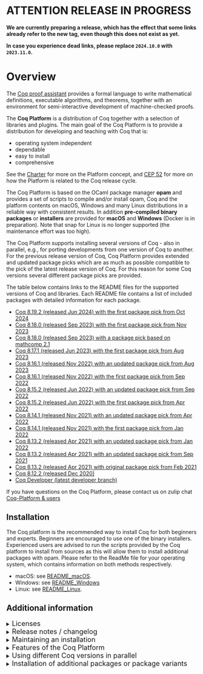 # ATTENTION RELEASE IN PROGRESS

**We are currently preparing a release, which has the effect that some links already refer to the new tag, even though this does not exist as yet.**

**In case you experience dead links, please replace `2024.10.0` with `2023.11.0`.**

# Overview

The [Coq proof assistant](https://coq.inria.fr) provides a formal language
to write mathematical definitions, executable algorithms, and theorems, together
with an environment for semi-interactive development of machine-checked proofs.

The **Coq Platform** is a distribution of Coq together with a selection of
libraries and plugins. The main goal of the Coq Platform is to provide a
distribution for developing and teaching with Coq that is:

- operating system independent
- dependable
- easy to install
- comprehensive

See the [Charter](charter.md) for more on the Platform concept, and
[CEP 52](https://github.com/coq/ceps/blob/master/text/052-platform-release-cycle.md)
for more on how the Platform is related to the Coq release cycle.

The Coq Platform is based on the OCaml package manager **opam** and provides a set
of scripts to compile and/or install opam, Coq and the platform contents on macOS,
Windows and many Linux distributions in a reliable way with consistent results.
In addition **pre-compiled binary packages** or **installers** are provided for **macOS** and
**Windows** (Docker is in preparation). Note that snap for Linux is no longer supported
(the maintenance effort was too high).

The Coq Platform supports installing several versions of Coq - also in parallel,
e.g., for porting developments from one version of Coq to another. For the
previous release version of Coq, Coq Platform provides extended and updated
package picks which are as much as possible compatible to the pick of the latest
release version of Coq. For this reason for some Coq versions several different
package picks are provided.

The table below contains links to the README files for the supported versions
of Coq and libraries. Each README file contains a list of included packages with
detailed information for each package.

- [Coq 8.19.2 (released Jun 2024) with the first package pick from Oct 2024](doc/README~8.19~2024.10.md)
- [Coq 8.18.0 (released Sep 2023) with the first package pick from Nov 2023](doc/README~8.18~2023.11.md)
- [Coq 8.18.0 (released Sep 2023) with a package pick based on mathcomp 2.1](doc/README~8.18~mc2.md)
- [Coq 8.17.1 (released Jun 2023) with the first package pick from Aug 2023](doc/README~8.17~2023.08.md)
- [Coq 8.16.1 (released Nov 2022) with an updated package pick from Aug 2023](doc/README~8.16~2023.08.md)
- [Coq 8.16.1 (released Nov 2022) with the first package pick from Sep 2022](doc/README~8.16~2022.09.md)
- [Coq 8.15.2 (released Jun 2022) with an updated package pick from Sep 2022](doc/README~8.15~2022.09.md)
- [Coq 8.15.2 (released Jun 2022) with the first package pick from Apr 2022](doc/README~8.15~2022.04.md)
- [Coq 8.14.1 (released Nov 2021) with an updated package pick from Apr 2022](doc/README~8.14~2022.04.md)
- [Coq 8.14.1 (released Nov 2021) with the first package pick from Jan 2022](doc/README~8.14~2022.01.md)
- [Coq 8.13.2 (released Apr 2021) with an updated package pick from Jan 2022](doc/README~8.13~2022.01.md)
- [Coq 8.13.2 (released Apr 2021) with an updated package pick from Sep 2021](doc/README~8.13~2021.09.md)
- [Coq 8.13.2 (released Apr 2021) with original package pick from Feb 2021](doc/README~8.13~2021.02.md)
- [Coq 8.12.2 (released Dec 2020)](doc/README~8.12.md)
- [Coq Developer (latest developer branch)](doc/README~dev.md)

If you have questions on the Coq Platform, please contact us on zulip chat [Coq-Platform & users](https://coq.zulipchat.com/#narrow/stream/250632-Coq-Platform.20devs.20.26.20users)

## Installation

The Coq platform is the recommended way to install Coq for both beginners and experts.
Beginners are encouraged to use one of the binary installers. Experienced users are advised to run the scripts provided by the Coq platform to install from sources as this will allow them to install additional packages with opam.
Please refer to the ReadMe file for your operating system, which contains information on both methods respectively.

- macOS: see [README_macOS](doc/README_macOS.md).
- Windows: see [README_Windows](doc/README_Windows.md)
- Linux: see [README_Linux](doc/README_Linux.md).

## Additional information

<details><summary><font size="+1">Licenses</font></summary>

The Coq Platform setup scripts and the selection of package recipes and patches are licensed Creative Commons CC0.
This license does **not** apply to the packages installed by the Coq Platform.
The README files linked above provide license information for each package.
This information is also available as .CSV files here [doc](doc).
Please note that the license information is obtained from opam.
The Coq Platform team does no double check this information.

</details>

<details><summary><font size="+1">Release notes / changelog</font></summary>

## Changes in 2024.10.0

- added new pick 8.19~2024.10
- the MacOS installers for Apple silicon (ARM) are now fully supported (no longer experimental)
- on Windows enabled long path support by
  - using a manifest where this is enabled during build of all executables
  - checking in the script if the registry key is set
  - Not that this is only required during build - if using an installer the provided binaries still have this enabled in the manifest, but the user is not asked to enable it in the registry
- on Windows set the stack size of `ocamlc`` to 64MB (essentially by patching the binary) - this allows to build fiat-crypto
  - note that `coqc` is not pacthed in this way - it can be done if needed. See the folder windows/set_stack_size and the script shell_scripts/install_ocaml_stacksize.sh
  - also note that on Windows any stack size can be set in case this should be required (MacOS has a hard limit of 64MB, though (as of macOS Sonoma) so try to avoid this to stay portable)
- on Windows re-enables coq-fiat-crypto
  - on Windows no packages are excluded any more except for `coq-hammer` which heavily uses Unix style `fork`
- support for snap has been removed
  - there is currently no known method to build snaps in case the build process requires more than 2GB of RAM
  - the overall maintenance effort for snap was very high
  - we are looking for a replacement - suggestions welcome

## Changes in 2023.11.0

- when using the build from sources script on Windows the root folders changed to shorten the path length (e.g. coq-serapi had build issues cause by long path names)
  - the opam path is now `<cygroot>/opam`  instead of `<cygroot>/home/<user>/.opam`
  - the platform path is now `<cygroot>/platform`  instead of `<cygroot>/home/<user>/platform`
  - the (longest) recommended cygwin root path is now `C:\bin\cygwin_coq_platform` or `C:\bin\cygw32_coq_platform`
- added new pick 8.18~2023.11
- added new pick 8.18~mc2
- the doc folder now contains an opam package dependency graph for all picks, e.g. [doc/DependencyGraph~8.18~2023.11.pdf]
- coq-ott has been added back on Windows
- coq-fiat-crypto is still removed on Windows, since version 0.0.24 results in stack overflows - there is no good work around for this - we recommend to use the prior pick 8.16~2022.09

**ATTENTION**:

Please see the [Pick Readme 8.18~2023.11](doc/README~8.18~2023.11.md) and [Pick Readme 8.18~mc2](doc/README~8.18~mc2.md) for details on the package list.

## Changes in 2023.03.0

- Added new picks 8.17~2023.08 and 8.16~2023.08
- coq-ott has been removed on Windows, since version 0.33 has issues there - if you need coq-ott we recommend to install version 0.32 via opam on Windows
- coq-fiat-crypto has been removed on Windows, since version 0.0.20 results in a stack overflows - there is no good work around for this - we recommend to use the previous pick 8.16~2022.09 

Please see the [Pick Readme](doc/README~8.17~2023.08.md) for details on the package list.

## Changes in 2022.09.1

- Changed picks 8.16~2022.09 and 8.15~2022.09 from beta to release
- Updated pick 8.16~2022.09 to Coq version 8.16.1
  - Coq and CoqIDE 8.16.1 contain various substantial fixes over 8.16.0

Please see the [Pick Readme](doc/README~8.16~2022.09.md) for details on the final package list.

## Changes in 2022.09.0

- added a "coq-shell" on macOS, Windows and Snap installers
  - the coq-shell starts a shell or CMD window with environment set to use the installed Coq
  - on macOS, the DMG installer contains a `coq-shell.command` file one can copy e.g. to the desktop - see [macOS](doc/README_macOS.md) for details
  - on Windows a `coq-shell.bat` file is installed and added to the start menu - see [Windows](doc/README_Windows.md)
  - on Linux/Snap there are two methods to start a Coq shell - see [Linux](doc/README_Linux.md)
- added a `coq-env.sh` file on macOS and Linux/Snap to be used with `eval` - see [macOS](doc/README_macOS.md) and [Linux](doc/README_Linux.md) for details
- on macOS the installer should now work for macOS down to version 10.13 - this is not much tested, though - bug reports are welcome
- many small usability improvements and bug fixes
- beta package pick for Coq 8.16.0 with many package version updates and these additions:
  - added `coq-itauto.8.16.0` to the "full" level
  - moved `coq-mathcomp-algebra-tactics` from "extended" to "full" level after update to `1.0.0`
  - added `coq-mathcomp-word.1.1` to the "full" level
  - added `coq-metacoq.1.1+8.16` to the "extended" level
  - added `coq-fiat-crypto.0.0.15` to the "extended" level
  - added `coq-bedrock2.0.0.3` to the "extended" level
  - added `coq-bedrock2-compiler.0.0.3` to the "extended" level
  - added `coq-rupicola.0.0.5` to the "extended" level
  - added `coq-coqutil.0.0.2` to the "extended" level
  - added `coq-rewriter.0.0.6` to the "extended" level
  - added `coq-riscv.0.0.2` to the "extended" level
  - removed the Flocq3 based packages

Please see the [Pick Readme](doc/README~8.16~2022.09~beta1.md) for details on new and updated packages.

**Note on `coq-quickchick`**: QuickChick requires an OCaml compiler to run. The binary installers for Coq Platform do not
provide OCaml, so QuickChick does not work with the binary installers for macOS, Windows and Snap.
It is recommended to use the "compile from sources" method if you want to use QuickChick.
An alternative method is to install OCaml by other means and have it in the PATH, but this method is not supported by the Coq Platform team.
We plan to add an OCaml compiler to the binary installers in the next release.

**Note on `coq-serapi`**: Installed versions (not compiled from sources versions) of serapi tools might require a `--coqlib=$(coqc -where)` or equivalent option to run.

## Changes in 2022.04.0 / 2022.04.1

- release package pick for Coq 8.15.2 with many package version updates
- a package pick for Coq 8.14.1, which is as much as possible compatible with the 8.15.2 pick
- re-enabled QuickChick on Windows (please see notes below)
- added `coq-ott` and `ott` to the "full" level
- added `coq-relation-algebra` to the "full" level
- added `coq-mathcomp-algebra-tactics` to the "extended" level
- added `coq-extructures` to the "extended" level
- many small usability improvements and fixes

Please see the [Pick Readme](doc/README~8.15~2022.04.md) for details on new and updated packages.

**Note on macOS**: CoqIDE was previously wrapped in a shell script to set the environment, which had the effect that
it could not access the `documents` folder. This script has been replaced with a simple C program, so this should work now.

**Note on `coq-flocq`**: there is a new version 4.0 for `coq-flocq` which is **not compatible** with the previous 3.X versions.
Since some packages are not yet compatible with Flocq 4.0, notably `coq-compcert`, the 2022.04 picks contain both,
`coq-flocq.4.0.0` and `coq-flocq.3.4.3`. Since one cannot install two version of one package, a new package called `coq-flocq3`
has been added which uses `Flocq3` rather than `Flocq` as logical path. This way Flocq 3.X can be selected by using `Flocq3`
in the `Require` commands and Flocq 4.X can be selected by using `Flocq` in the `Require` commands.
The package `coq-compcert` has been patched to require `Flocq3`.
For convenience the proof automation packages used for float proofs, `coq-gappa` and `coq-interval` are also available in
a Flocq 3.X and Flocq 4.X variant. The Flocq 4.X variants have the usual logical path, the 3.X variants use the logical paths
`IntervalFlocq3` and `GappaFlocq3`.

**Note on `coq-quickchick`**: QuickChick requires an OCaml compiler to run. The binary installers for Coq Platform do not
provide OCaml, so QuickChick does not work with the binary installers for macOS, Windows and Snap.
It is recommended to use the "compile from sources" method if you want to use QuickChick.
An alternative method is to install OCaml by other means and have it in the PATH, but this method is not supported by the Coq Platform team.
We plan to add an OCaml compiler to the binary installers in the next release.

## Changes in 2022.01.0

- release package pick for Coq 8.14.0 + updated mostly compatible package pick for Coq 8.13.2
- beta package pick for Coq 8.15.0
- added `coq-hammer` (not on Windows) including the provers `z3` and `eprover`
- added prime number certificate generator `coq-coqprime-generator` including `gmp-ecm`
- disabled QuickChick on Windows (it did not really work on Windows - we try to make it work in the next release)

## Changes in 2021.09.0

- support for multiple versions of Coq (currently 8.12.2, 8.13.2, 8.14+rc1, dev)
- parallel installation of several versions of Coq is possible - each version creates a separate opam switch
- new substantially extended package pick for Coq 8.13.2 (the original pick from 2021.02 is also available)
- new beta pick for Coq 8.14+rc1 - as close as possible to the updated pick for Coq 8.13.2

## Changes in 2021.02.2

- support for opam 2.1.0 (which integrates the opam system dependency manager *depext* - this needed a few adjustments)
- fix issues with Cygwin binutils
- various minor fixes for the snap package (support gappa, clightgen, ...)
- various minor fixes to the Windows installer (add icon for CoqIDE, ...)
- minor cleanup and improvements of the Coq Platform scripts
- the versions of provided Coq packages are identical to 2021.09.0

## Changes in 2021.02.1

- added DMG package / installer for macOS
- Coq and CoqIDE update to version 8.13.2 (bugfix release)
- VST updated to version 2.7.1 (bugfix release)
- new package `coq-hott` *The Homotopy Type Theory library*

</details>

<details><summary><font size="+1">Maintaining an installation</font></summary>

It is **not** recommended to `opam upgrade` a Coq Platform opam switch, although this is possible.
The Coq Platform script does not pin any packages - not even Coq.
It just requests to install a specific version, so `opam upgrade` might change a lot of packages
and you end up with something which is no longer an "official" Coq Platform.

Instead it is recommended to wait for the next release of Coq Platform and install it, which will create a new opam switch -
or if you use a binary installer on macOS or Windows, you can choose a different installation folder.
This also has the advantage that you still have the Coq Platform version you have been working with so far available,
which is useful in case you need to port some proofs from the older to the new version - which might happen.
You can remove the opam switch or uninstall an installed Coq Platform as soon as you no longer need it.

In general the Coq Platform team recommends to use the concept of opam switches generously.
If you want to do experiments, create a new switch following the instructions for creating Coq Platform package pick variants below.
You can easily switch between opam switches and do tests.
Also if you follow the package pick variants approach, you can easily share your setup with other people just by sharing the Coq Platform package pick file you created.
A Coq Platform switch requires between 1 and 3 GByte of disk space.
The current Coq 8.13.2 distribution requires 2.3 GByte on macOS.

</details>

<details><summary><font size="+1">Features of the Coq Platform</font></summary>

- fully opam based, also on Windows
- single script call to install system dependencies, opam (if not there), a fresh opam switch and the Coq Platform
- interactive (well, script based) guidance of the user through the few parameters
- one unified setup script for Windows, macOS and Linux with few operating system dependent sections only
- for Windows there is an additional wrapper batch script to setup Cygwin as build and working environment
- for Windows there is in addition a classic Windows installer mostly intended for quick installation by beginners
- for macOS a signed (but currently not yet notarized) DMG package is provided, also mostly intended for beginners
- note that snap packages for Windows are **not supported** any more
- it is easy to build variants of the provided installers with modified content
- it is supported to install several versions of Coq in parallel - each will create a separate opam switch - this is intended e.g. for porting Coq developments from older versions of Coq
- system prerequisites are installed using opam depext in a system independent manner
- the script should be fairly robust and safe - it will immediately abort on all errors not explicitly handled
- the script can be restarted if it fails - e.g because of internet or memory issues - it will not redo things it already did

</details>

<details><summary><font size="+1">Using different Coq versions in parallel</font></summary>

Especially for porting projects from an older to a newer version of Coq, Coq Platform supports to install several Coq versions in parallel.
You can also use a Coq version from a previous version of Coq Platform in parallel with a Coq version from a newer version of Coq Platform.
Each Coq version you install via the Coq Platform scripts will create a separate opam switch.

You can list the available switches with:
```
~$ opam switch
#  switch                        compiler                                              description
   CP.2024.10.0~8.12             ocaml-base-compiler.4.10.2                            Coq 8.12.2 (released Dec 2020) with the first package pick from Dec 2020
   CP.2024.10.0~8.13~2021.02     ocaml-base-compiler.4.10.2                            Coq 8.13.2 (released Apr 2021) with the first package pick from Feb 2021
   CP.2024.10.0~8.13~2021.09     ocaml-base-compiler.4.10.2                            Coq 8.13.2 (released Apr 2021) with an extended package pick from Sep 2021
   CP.2024.10.0~8.13~2022.01     ocaml-base-compiler.4.10.2                            Coq 8.13.2 (released Apr 2021) with an updated package pick from Jan 2022
   CP.2024.10.0~8.14~2022.01     ocaml-option-flambda.1,ocaml-variants.4.12.1+options  Coq 8.14.1 (released Nov 2021) with the first package pick from Jan 2022
   CP.2024.10.0~8.14~2022.04     ocaml-option-flambda.1,ocaml-variants.4.12.1+options  Coq 8.14.1 (released Nov 2021) with an updated package pick from Apr 2022
   CP.2024.10.0~8.15~2022.04     ocaml-option-flambda.1,ocaml-variants.4.13.1+options  Coq 8.15.2 (released Jun 2022) with the first package pick from Apr 2022
   CP.2024.10.0~8.15~2022.09     ocaml-option-flambda.1,ocaml-variants.4.13.1+options  Coq 8.15.2 (released Jun 2022) with an updated package pick from Sep 2022
   CP.2024.10.0~8.16~2022.09     ocaml-option-flambda.1,ocaml-variants.4.13.1+options  Coq 8.16.1 (released Nov 2022) with the first package pick from Sep 2022
   CP.2024.10.0~8.16~2023.08     ocaml-option-flambda.1,ocaml-variants.4.14.1+options  Coq 8.16.1 (released Nov 2022) with an updated package pick from from Aug 2023
   CP.2024.10.0~8.17~2023.08     ocaml-option-flambda.1,ocaml-variants.4.14.1+options  Coq 8.17.1 (released Jun 2023) with the first package pick from Aug 2023
   CP.2024.10.0~8.18~2023.11     ocaml-option-flambda.1,ocaml-variants.4.14.1+options  Coq 8.18.0 (released Sep 2023) with the first package pick from Nov 2023
   CP.2024.10.0~8.18~mc2         ocaml-option-flambda.1,ocaml-variants.4.14.1+options  Coq 8.18.0 (released Sep 2023) with a package pick based on mathcomp 2.1
→  CP.2024.10.0~8.19~2024.10     ocaml-option-flambda.1,ocaml-variants.4.14.2+options  Coq 8.19.2 (released Jun 2024) with the first package pick from Oct 2024
   CP.2024.10.0~dev              ocaml-option-flambda.1,ocaml-variants.4.13.1+options  Coq dev (latest master of all packages)
```

You can select the opam switch for **all shells** with e.g.:
```
~$ opam switch CP.2024.10.0~8.19~2024.10
```

You can select the opam switch for **just the current shell** with e.g.:
```
eval $(opam config env --set-switch --switch CP.2024.10.0~8.19~2024.10)
```

So you can easily open two separate shell windows, select different opam switches and start e.g. two CoqIDE instances to step through the same file with two different versions of Coq.

</details>

<details><summary><font size="+1">Installation of additional packages or package variants</font></summary>

## CompCert and VST variants

For some packages, notably CompCert and VST (the Princeton tool-chain for verification of C code), exist various variants.

By default the 64 bit variant of CompCert and the 64 bit variant of VST are installed.

You can install the 32 bit variants in addition any time later by issuing `opam install` commands, e.g.
```
opam install coq-compcert-32.3.9
opam install coq-vst-32.2.8
```
Please note that since both variants can be installed in parallel, only one, the 64 bit variant, is immediately available to Coq
without -Q and -R options.
If you want to work with the 32 bit variants, please use these options in your Coq project:
```
-Q $(coqc -where)/../coq-variant/compcert32/compcert compcert
-Q $(coqc -where)/../coq-variant/VST32/VST VST
```

**Important note:** CompCert is **not** free / open source software, but may be used for research and evaluation purposes.
Please clarify the license at [CompCert License](https://github.com/AbsInt/CompCert/blob/master/LICENSE).

## Installation of additional packages

- On Windows open a shell with `C:\<your_coq_platform_cygwin_path>\cygwin.bat`.
- On Linux or macOS open a shell in the usual way.
- Run the command `opam switch` which will show the list of available switches:
   ```
   ~$ opam switch
   #   switch                    compiler                                              description
   CP.2024.10.0~8.12             ocaml-base-compiler.4.10.2                            Coq 8.12.2 (released Dec 2020) with the first package pick from Dec 2020
   CP.2024.10.0~8.13~2021.02     ocaml-base-compiler.4.10.2                            Coq 8.13.2 (released Apr 2021) with the first package pick from Feb 2021
   CP.2024.10.0~8.13~2021.09     ocaml-base-compiler.4.10.2                            Coq 8.13.2 (released Apr 2021) with an extended package pick from Sep 2021
   CP.2024.10.0~8.13~2022.01     ocaml-base-compiler.4.10.2                            Coq 8.13.2 (released Apr 2021) with an updated package pick from Jan 2022
   CP.2024.10.0~8.14~2022.01     ocaml-option-flambda.1,ocaml-variants.4.12.1+options  Coq 8.14.1 (released Nov 2021) with the first package pick from Jan 2022
   CP.2024.10.0~8.14~2022.04     ocaml-option-flambda.1,ocaml-variants.4.12.1+options  Coq 8.14.1 (released Nov 2021) with an updated package pick from Apr 2022
   CP.2024.10.0~8.15~2022.04     ocaml-option-flambda.1,ocaml-variants.4.13.1+options  Coq 8.15.2 (released Jun 2022) with the first package pick from Apr 2022
   CP.2024.10.0~8.15~2022.09     ocaml-option-flambda.1,ocaml-variants.4.13.1+options  Coq 8.15.2 (released Jun 2022) with an updated package pick from Sep 2022
   CP.2024.10.0~8.16~2022.09     ocaml-option-flambda.1,ocaml-variants.4.13.1+options  Coq 8.16.1 (released Nov 2022) with the first package pick from Sep 2022
   CP.2024.10.0~8.16~2023.08     ocaml-option-flambda.1,ocaml-variants.4.14.1+options  Coq 8.16.1 (released Nov 2022) with an updated package pick from from Aug 2023
   CP.2024.10.0~8.17~2023.08     ocaml-option-flambda.1,ocaml-variants.4.14.1+options  Coq 8.17.1 (released Jun 2023) with the first package pick from Aug 2023
   CP.2024.10.0~8.18~2023.11     ocaml-option-flambda.1,ocaml-variants.4.14.1+options  Coq 8.18.0 (released Sep 2023) with the first package pick from Nov 2023
   CP.2024.10.0~8.18~mc2         ocaml-option-flambda.1,ocaml-variants.4.14.1+options  Coq 8.18.0 (released Sep 2023) with a package pick based on mathcomp 2.1
→  CP.2024.10.0~8.19~2024.10     ocaml-option-flambda.1,ocaml-variants.4.14.2+options  Coq 8.19.2 (released Jun 2024) with the first package pick from Oct 2024
   CP.2024.10.0~dev              ocaml-option-flambda.1,ocaml-variants.4.13.1+options  Coq dev (latest master of all packages)
   ```
- Choose the switch you want to change with this command (example):
    ```
    opam switch CP.2024.10.0~8.19~2024.10
    eval $(opam env)
    ```
- You can find packages with `opam list --all | grep "some keyword"`.
- You can show the description and further details on a package with `opam show "package"`.
- Install additional packages with `opam install "package"`.
- You can find some additional information on managing Coq installation with opam at [Install Coq with opam](https://coq.inria.fr/opam-using.html).

</details>

<details><summary><font size="+1">Creating package pick variants and customized installers</font></summary>

It is an intended use case of the Coq Platform to create custom variants, e.g.
for projects or lectures, by creating additional files in the [package_picks](package_picks)
folder.

For details, especially on creating custom installers for macOS and Windows see [Customized Installers](doc/FAQ-customized-installers.md).
